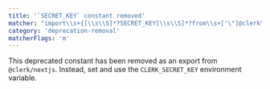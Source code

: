 ```yaml
---
title: '`SECRET_KEY` constant removed'
matcher: "import\\s+{[\\s\\S]*?SECRET_KEY[\\s\\S]*?from\\s+['\"]@clerk\\/nextjs[\\s\\S]*?['\"]"
category: 'deprecation-removal'
matcherFlags: 'm'
---
```


This deprecated constant has been removed as an export from `@clerk/nextjs`. Instead, set and use the `CLERK_SECRET_KEY` environment variable.
